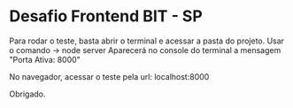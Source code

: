 # Desafio Frontend BIT - SP

Para rodar o teste, basta abrir o terminal e acessar a pasta do projeto.
Usar o comando -> node server 
Aparecerá no console do terminal a mensagem "Porta Ativa: 8000"

No navegador, acessar o teste pela url: localhost:8000

Obrigado.